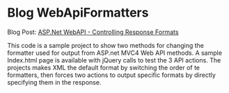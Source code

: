 Blog WebApiFormatters
=====================

Blog Post: [ASP.Net WebAPI - Controlling Response Formats](http://blogs.lessthandot.com/index.php/WebDev/ServerProgramming/ASPNET/asp-net-webapi-controlling-response)

This code is a sample project to show two methods for changing the formatter used for 
output from ASP.net MVC4 Web API methods. A sample Index.html page is available with
jQuery calls to test the 3 API actions. The projects makes XML the default format by
switching the order of te formatters, then forces two actions to output specific 
formats by directly specifying them in the response.
